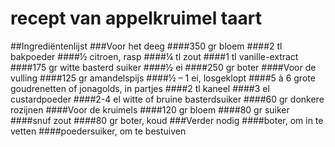 # recept van appelkruimel taart
##Ingrediëntenlijst
###Voor het deeg
####350 gr bloem
####2 tl bakpoeder
####½ citroen, rasp
####¼ tl zout
####1 tl vanille-extract
####175 gr witte basterd suiker
####½ ei
####250 gr boter
####Voor de vulling
####125 gr amandelspijs
####½ – 1 ei, losgeklopt
####5 à 6 grote goudrenetten of jonagolds, in partjes
####2 tl kaneel
####3 el custardpoeder
####2-4 el witte of bruine basterdsuiker
####60 gr donkere rozijnen
####Voor de kruimels
####120 gr bloem
####80 gr suiker
####snuf zout
####80 gr boter, koud
###Verder nodig
####boter, om in te vetten
####poedersuiker, om te bestuiven